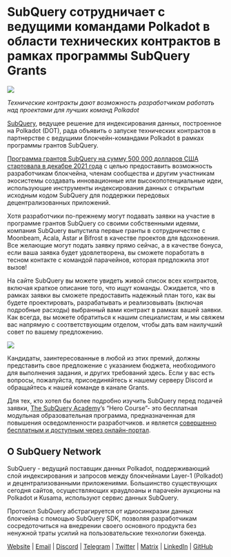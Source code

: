 # SubQuery сотрудничает с ведущими командами Polkadot в области технических контрактов в рамках программы SubQuery Grants

![](https://miro.medium.com/max/1400/0*KlrhjUy3MRRT98OO)

_Технические контракты дают возможность разработчикам работать над проектами для лучших команд Polkadot_

[SubQuery](https://subquery.network/), ведущее решение для индексирования данных, построенное на Polkadot (DOT), рада объявить о запуске технических контрактов в партнерстве с ведущими блокчейн-командами Polkadot в рамках программы грантов SubQuery.

[ Программа грантов SubQuery на сумму 500 000 долларов США стартовала в декабре 2021 года](https://subquery.medium.com/subquery-launches-500-000-grants-program-to-promote-polkadot-ecosystem-growth-9f04e6f67a3b) с целью предоставить возможность разработчикам блокчейна, членам сообщества и другим участникам экосистемы создавать инновационные или высокопотенциальные идеи, использующие инструменты индексирования данных с открытым исходным кодом SubQuery для поддержки передовых децентрализованных приложений.

Хотя разработчики по-прежнему могут подавать заявки на участие в программе грантов SubQuery со своими собственными идеями, компания SubQuery выпустила первые гранты в сотрудничестве с Moonbeam, Acala, Astar и Bifrost в качестве проектов для вдохновения. Все желающие могут подать заявку прямо сейчас, а в качестве бонуса, если ваша заявка будет удовлетворена, вы сможете поработать в тесном контакте с командой парачейнов, которая предложила этот вызов!

На сайте SubQuery вы можете увидеть живой список всех контрактов, включая краткое описание того, что ищут команды. Ожидается, что в рамках заявки вы сможете предоставить надежный план того, как вы будете проектировать, разрабатывать и реализовывать (включая подробные расходы) выбранный вами контракт в рамках вашей заявки. Как всегда, вы можете обратиться к нашим специалистам, и мы свяжем вас напрямую с соответствующим отделом, чтобы дать вам наилучший совет по вашему предложению.

![](https://miro.medium.com/max/1400/0*o2m57G86Tyi2UWiQ)

Кандидаты, заинтересованные в любой из этих премий, должны представить свое предложение с указанием бюджета, необходимого для выполнения задания, и других требований здесь. Если у вас есть вопросы, пожалуйста, присоединяйтесь к нашему серверу Discord и обращайтесь к нашей команде в канале Grants.

Для тех, кто хотел бы более подробно изучить SubQuery перед подачей заявки, [The SubQuery Academy](https://subquery.medium.com/subquery-launches-the-subquery-academy-9505dc66a01)’s “Hero Course”- это бесплатная модульная образовательная программа, предназначенная для повышения осведомленности разработчиков. и является [совершенно бесплатным и доступным через онлайн-портал](https://subquery.coassemble.com/unlock/dOKZW6O#/).

## О SubQuery Network

SubQuery - ведущий поставщик данных Polkadot, поддерживающий слой индексирования и запросов между блокчейнами Layer-1 (Polkadot) и децентрализованными приложениями. Большинство существующих сегодня сайтов, осуществляющих краудлоаны и парачейн аукционы на Polkadot и Kusama, используют сервис данных SubQuery.

Протокол SubQuery абстрагируется от идиосинкразии данных блокчейна с помощью SubQuery SDK, позволяя разработчикам сосредоточиться на внедрении своего основного продукта без ненужной траты усилий на пользовательские технологии бэкенда.

[Website](https://subquery.network/) | [Email](hello@subquery.network) | [Discord](https://discord.com/invite/78zg8aBSMG) | [Telegram](https://t.me/subquerynetwork) | [Twitter](https://twitter.com/subquerynetwork) | [Matrix](https://matrix.to/#/#subquery:matrix.org) | [LinkedIn](https://www.linkedin.com/company/subquery) | [GitHub](https://github.com/subquery)
